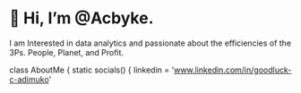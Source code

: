 # 👋 Hi, I’m @Acbyke. 
<!---
Acbyke/About is a ✨ special ✨ repository because its `README.md` (this file) appears on your GitHub profile.
You can click the Preview link to take a look at your changes.
--->

I am Interested in data analytics and passionate about the efficiencies of the 3Ps.
People, Planet, and Profit.

class AboutMe {
    static socials() {
        linkedin = 'www.linkedin.com/in/goodluck-c-adimuko'
        
      
